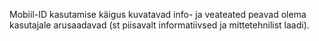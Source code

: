 Mobiil-ID kasutamise käigus kuvatavad info- ja veateated peavad olema kasutajale
arusaadavad (st piisavalt informatiivsed ja mittetehnilist laadi).
